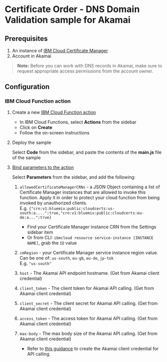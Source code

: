 # Certificate Order -  DNS Domain Validation sample for Akamai

## Prerequisites

1. An instance of [IBM Cloud Certificate Manager](https://cloud.ibm.com/docs/services/certificate-manager)
2. Account in Akamai

> **Note:** Before you can work with DNS records in Akamai, make sure to request appropriate access permissions from the account owner.

## Configuration

### IBM Cloud Function action

1. Create a new [IBM Cloud Function action](https://cloud.ibm.com/docs/openwhisk/index.html#openwhisk_start_hello_world)

   * In IBM Cloud Functions, select **Actions** from the sidebar
   * Click on **Create**
   * Follow the on-screen instructions

2. Deploy the sample

   Select **Code** from the sidebar, and paste the contents of the **main.js** file of the sample

3. [Bind parameters to the action](https://cloud.ibm.com/docs/openwhisk/parameters.html#default-params-action)

   Select **Parameters** from the sidebar, and add the following:

    1. `allowedCertificateManagerCRNs` - a JSON Object containing a list of Certificate Manager instances that are allowed to invoke this function.
        Apply it in order to protect your cloud function from being invoked by unauthorized clients.  
        E.g. `{"crn:v1:bluemix:public:cloudcerts:us-south:a....":true,"crn:v1:bluemix:public:cloudcerts:eu-de:a...":true}`

        * Find your Certificate Manager instance CRN from the Settings sidebar item
        * Or from CLI: `ibmcloud resource service-instance [INSTANCE NAME]`, grab the `ID` value

    2. `cmRegion` - your Certificate Manager service instance region value. Can be one of: `us-south`, `eu-gb`, `eu-de`, `jp-tok`  
        E.g. `"us-south"`

    3. `host` - The Akamai API endpoint hostname. (Get from Akamai client credential)

    4. `client_token` - The client token for Akamai API calling. (Get from Akamai client credential)

    5. `client_secret` - The client secret for Akamai API calling. (Get from Akamai client credential)

    6. `access_token` - The access token for Akamai API calling. (Get from Akamai client credential)

    7. `max-body` - The max body size of the Akamai API calling. (Get from Akamai client credential)

         * Refer to [this guidance](https://developer.akamai.com/api/getting-started#authsetup) to create the Akamai client credential for API calling.
